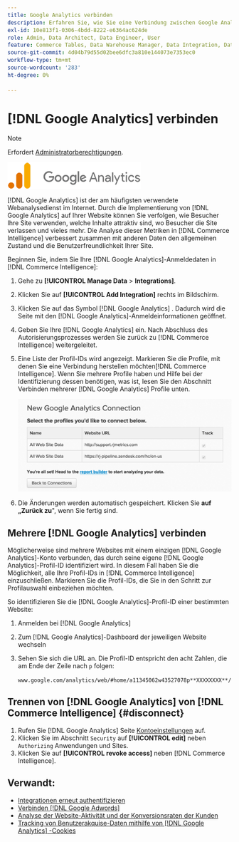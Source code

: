 ```yaml
---
title: Google Analytics verbinden
description: Erfahren Sie, wie Sie eine Verbindung zwischen Google Analytics und  [!DNL Commerce Intelligence] herstellen.
exl-id: 10e813f1-0306-4bdd-8222-e6364ac624de
role: Admin, Data Architect, Data Engineer, User
feature: Commerce Tables, Data Warehouse Manager, Data Integration, Data Import/Export
source-git-commit: 4d04b79d55d02bee6dfc3a810e144073e7353ec0
workflow-type: tm+mt
source-wordcount: '283'
ht-degree: 0%

---
```


# [!DNL Google Analytics] verbinden

>[!NOTE]
>
>Erfordert [Administratorberechtigungen](../../../administrator/user-management/user-management.md).

![Google Analytics-Logo](../../../assets/google-analytics-logo.png)

[!DNL Google Analytics] ist der am häufigsten verwendete Webanalysedienst im Internet. Durch die Implementierung von [!DNL Google Analytics] auf Ihrer Website können Sie verfolgen, wie Besucher Ihre Site verwenden, welche Inhalte attraktiv sind, wo Besucher die Site verlassen und vieles mehr. Die Analyse dieser Metriken in [!DNL Commerce Intelligence] verbessert zusammen mit anderen Daten den allgemeinen Zustand und die Benutzerfreundlichkeit Ihrer Site.

Beginnen Sie, indem Sie Ihre [!DNL Google Analytics]-Anmeldedaten in [!DNL Commerce Intelligence]:

1. Gehe zu **[!UICONTROL Manage Data** > **Integrations]**.

1. Klicken Sie auf **[!UICONTROL Add Integration]** rechts im Bildschirm.

1. Klicken Sie auf das Symbol [!DNL Google Analytics] . Dadurch wird die Seite mit den [!DNL Google Analytics]-Anmeldeinformationen geöffnet.

1. Geben Sie Ihre [!DNL Google Analytics] ein. Nach Abschluss des Autorisierungsprozesses werden Sie zurück zu [!DNL Commerce Intelligence] weitergeleitet.

1. Eine Liste der Profil-IDs wird angezeigt. Markieren Sie die Profile, mit denen Sie eine Verbindung herstellen möchten[!DNL Commerce Intelligence]. Wenn Sie mehrere Profile haben und Hilfe bei der Identifizierung dessen benötigen, was ist, lesen Sie den Abschnitt Verbinden mehrerer [!DNL Google Analytics] Profile unten.

   ![Google Analytics-Admin-Seite mit Profil-ID in URL](../../../assets/list-profile-id.png)<!--{: width="600px"}-->

1. Die Änderungen werden automatisch gespeichert. Klicken Sie **auf „Zurück zu**&quot;, wenn Sie fertig sind.

## Mehrere [!DNL Google Analytics] verbinden

Möglicherweise sind mehrere Websites mit einem einzigen [!DNL Google Analytics]-Konto verbunden, das durch seine eigene [!DNL Google Analytics]-Profil-ID identifiziert wird. In diesem Fall haben Sie die Möglichkeit, alle Ihre Profil-IDs in [!DNL Commerce Intelligence] einzuschließen. Markieren Sie die Profil-IDs, die Sie in den Schritt zur Profilauswahl einbeziehen möchten.

So identifizieren Sie die [!DNL Google Analytics]-Profil-ID einer bestimmten Website:

1. Anmelden bei [!DNL Google Analytics]
1. Zum [!DNL Google Analytics]-Dashboard der jeweiligen Website wechseln
1. Sehen Sie sich die URL an. Die Profil-ID entspricht den acht Zahlen, die am Ende der Zeile nach `p` folgen:

   `www.google.com/analytics/web/#home/a11345062w43527078p**XXXXXXXX**/`

## Trennen von [!DNL Google Analytics] von [!DNL Commerce Intelligence] {#disconnect}

1. Rufen Sie [!DNL Google Analytics] Seite [Kontoeinstellungen](https://accounts.google.com/) auf.
1. Klicken Sie im Abschnitt `Security` auf **[!UICONTROL edit]** neben `Authorizing` Anwendungen und Sites.
1. Klicken Sie auf **[!UICONTROL revoke access]** neben [!DNL Commerce Intelligence].

## Verwandt:

* [Integrationen erneut authentifizieren](https://experienceleague.adobe.com/docs/commerce-knowledge-base/kb/how-to/mbi-reauthenticating-integrations.html)
* [Verbinden [!DNL Google Adwords]](../integrations/google-adwords.md)
* [Analyse der Website-Aktivität und der Konversionsraten der Kunden](../../analysis/web-act-cust-conversion.md)
* [Tracking von Benutzerakquise-Daten mithilfe von  [!DNL Google Analytics] -Cookies](../../analysis/google-track-user-acq.md)
